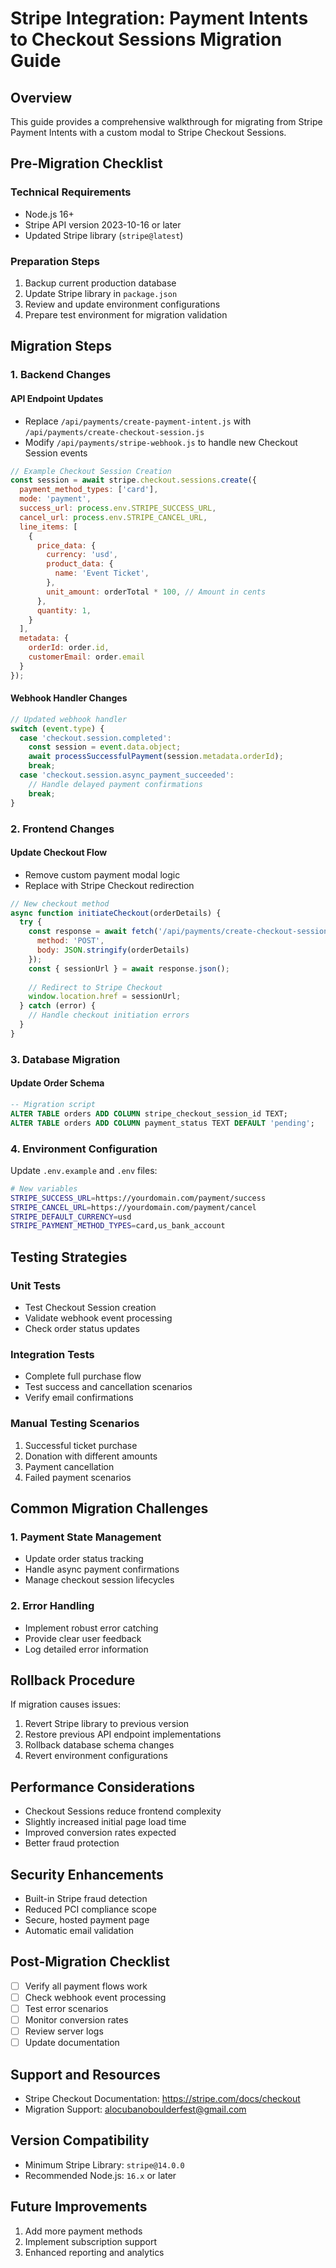 # Stripe Integration: Payment Intents to Checkout Sessions Migration Guide

## Overview

This guide provides a comprehensive walkthrough for migrating from Stripe Payment Intents with a custom modal to Stripe Checkout Sessions.

## Pre-Migration Checklist

### Technical Requirements
- Node.js 16+ 
- Stripe API version 2023-10-16 or later
- Updated Stripe library (`stripe@latest`)

### Preparation Steps
1. Backup current production database
2. Update Stripe library in `package.json`
3. Review and update environment configurations
4. Prepare test environment for migration validation

## Migration Steps

### 1. Backend Changes

#### API Endpoint Updates
- Replace `/api/payments/create-payment-intent.js` with `/api/payments/create-checkout-session.js`
- Modify `/api/payments/stripe-webhook.js` to handle new Checkout Session events

```javascript
// Example Checkout Session Creation
const session = await stripe.checkout.sessions.create({
  payment_method_types: ['card'],
  mode: 'payment',
  success_url: process.env.STRIPE_SUCCESS_URL,
  cancel_url: process.env.STRIPE_CANCEL_URL,
  line_items: [
    {
      price_data: {
        currency: 'usd',
        product_data: {
          name: 'Event Ticket',
        },
        unit_amount: orderTotal * 100, // Amount in cents
      },
      quantity: 1,
    }
  ],
  metadata: {
    orderId: order.id,
    customerEmail: order.email
  }
});
```

#### Webhook Handler Changes
```javascript
// Updated webhook handler
switch (event.type) {
  case 'checkout.session.completed':
    const session = event.data.object;
    await processSuccessfulPayment(session.metadata.orderId);
    break;
  case 'checkout.session.async_payment_succeeded':
    // Handle delayed payment confirmations
    break;
}
```

### 2. Frontend Changes

#### Update Checkout Flow
- Remove custom payment modal logic
- Replace with Stripe Checkout redirection

```javascript
// New checkout method
async function initiateCheckout(orderDetails) {
  try {
    const response = await fetch('/api/payments/create-checkout-session', {
      method: 'POST',
      body: JSON.stringify(orderDetails)
    });
    const { sessionUrl } = await response.json();
    
    // Redirect to Stripe Checkout
    window.location.href = sessionUrl;
  } catch (error) {
    // Handle checkout initiation errors
  }
}
```

### 3. Database Migration

#### Update Order Schema
```sql
-- Migration script
ALTER TABLE orders ADD COLUMN stripe_checkout_session_id TEXT;
ALTER TABLE orders ADD COLUMN payment_status TEXT DEFAULT 'pending';
```

### 4. Environment Configuration

Update `.env.example` and `.env` files:

```bash
# New variables
STRIPE_SUCCESS_URL=https://yourdomain.com/payment/success
STRIPE_CANCEL_URL=https://yourdomain.com/payment/cancel
STRIPE_DEFAULT_CURRENCY=usd
STRIPE_PAYMENT_METHOD_TYPES=card,us_bank_account
```

## Testing Strategies

### Unit Tests
- Test Checkout Session creation
- Validate webhook event processing
- Check order status updates

### Integration Tests
- Complete full purchase flow
- Test success and cancellation scenarios
- Verify email confirmations

### Manual Testing Scenarios
1. Successful ticket purchase
2. Donation with different amounts
3. Payment cancellation
4. Failed payment scenarios

## Common Migration Challenges

### 1. Payment State Management
- Update order status tracking
- Handle async payment confirmations
- Manage checkout session lifecycles

### 2. Error Handling
- Implement robust error catching
- Provide clear user feedback
- Log detailed error information

## Rollback Procedure

If migration causes issues:
1. Revert Stripe library to previous version
2. Restore previous API endpoint implementations
3. Rollback database schema changes
4. Revert environment configurations

## Performance Considerations

- Checkout Sessions reduce frontend complexity
- Slightly increased initial page load time
- Improved conversion rates expected
- Better fraud protection

## Security Enhancements

- Built-in Stripe fraud detection
- Reduced PCI compliance scope
- Secure, hosted payment page
- Automatic email validation

## Post-Migration Checklist

- [ ] Verify all payment flows work
- [ ] Check webhook event processing
- [ ] Test error scenarios
- [ ] Monitor conversion rates
- [ ] Review server logs
- [ ] Update documentation

## Support and Resources

- Stripe Checkout Documentation: https://stripe.com/docs/checkout
- Migration Support: alocubanoboulderfest@gmail.com

## Version Compatibility

- Minimum Stripe Library: `stripe@14.0.0`
- Recommended Node.js: `16.x` or later

## Future Improvements

1. Add more payment methods
2. Implement subscription support
3. Enhanced reporting and analytics
